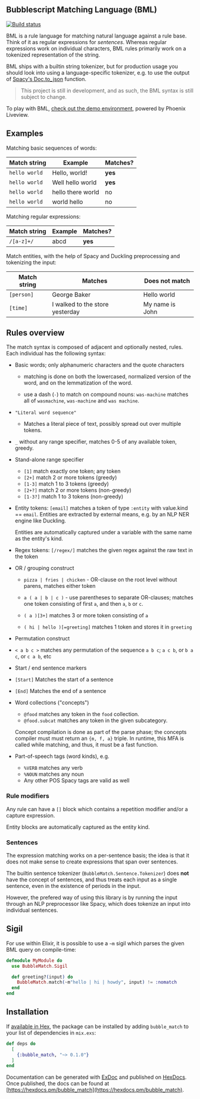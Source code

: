 ## Bubblescript Matching Language (BML)

[![Build status](https://travis-ci.com/botsquad/bubble-match.svg?branch=master)](https://travis-ci.com/github/botsquad/bubble-match)

BML is a rule language for matching natural language against a rule
base. Think of it as regular expressions for *sentences*. Whereas
regular expressions work on individual characters, BML rules primarily
work on a tokenized representation of the string.

BML ships with a builtin string tokenizer, but for production usage you should look into using a language-specific tokenizer, e.g. to use the output of [Spacy's Doc.to_json][spacy] function.

[spacy]: https://spacy.io/api/doc#to_json


> This project is still in development, and as such, the BML syntax is still subject to change.

To play with BML, [check out the demo environment](http://expr-ninja.apps.botsqd.com/), powered by Phoenix Liveview.


## Examples

Matching basic sequences of words:

| Match string  | Example           | Matches? |
|---------------|-------------------|----------|
| `hello world` | Hello, world!     | **yes**  |
| `hello world` | Well hello world  | **yes**  |
| `hello world` | hello there world | no       |
| `hello world` | world hello       | no       |


Matching regular expressions:

| Match string | Example | Matches? |
|--------------|---------|----------|
| `/[a-z]+/`   | abcd    | **yes**  |


Match entities, with the help of Spacy and Duckling preprocessing and
tokenizing the input:

| Match string | Matches                         | Does not match  |
|--------------|---------------------------------|-----------------|
| `[person]`   | George Baker                    | Hello world     |
| `[time]`     | I walked to the store yesterday | My name is John |


## Rules overview

The match syntax is composed of adjacent and optionally nested,
rules. Each individual has the following syntax:

- Basic words; only alphanumeric characters and the quote characters
  - matching is done on both the lowercased, normalized version of the
    word, and on the lemmatization of the word.

  - use a dash (`-`) to match on compound nouns: `was-machine` matches
    all of `wasmachine`, `was-machine` and `was machine`.

- `"Literal word sequence"`
  - Matches a literal piece of text, possibly spread out over multiple tokens.

- `_` without any range specifier, matches 0-5 of any available token, greedy.

- Stand-alone range specifier
  - `[1]` match exactly one token; any token
  - `[2+]` match 2 or more tokens (greedy)
  - `[1-3]` match 1 to 3 tokens (greedy)
  - `[2+?]` match 2 or more tokens (non-greedy)
  - `[1-3?]` match 1 to 3 tokens (non-greedy)

- Entity tokens: `[email]` matches a token of type `:entity` with
  value.kind == `email`. Entities are extracted by external means,
  e.g. by an NLP NER engine like Duckling.

  Entities are automatically captured under a variable with the same
  name as the entity's kind.

- Regex tokens: `[/regex/]` matches the given regex against the raw text in the token

- OR / grouping construct

  - `pizza | fries | chicken` - OR-clause on the root level without
    parens, matches either token

  - `a ( a | b | c )` - use parentheses to separate OR-clauses;
    matches one token consisting of first `a`, and then `a`, `b` or
    `c`.

  - `( a )[3+]` matches 3 or more token consisting of `a`
  - `( hi | hello )[=greeting]` matches 1 token and stores it in `greeting`

- Permutation construct
 - `< a b c >` matches any permutation of the sequence `a b c`; `a c b`, or `b a c`, or `c a b`, etc

- Start / end sentence markers
- `[Start]` Matches the start of a sentence
- `[End]` Matches the end of a sentence

- Word collections ("concepts")
  - `@food` matches any token in the `food` collection.
  - `@food.subcat` matches any token in the given subcategory.

  Concept compilation is done as part of the parse phase; the concepts
  compiler must must return an `{m, f, a}` triple. In runtime, this
  MFA is called while matching, and thus, it must be a fast function.

- Part-of-speech tags (word kinds), e.g.
  - `%VERB` matches any verb
  - `%NOUN` matches any noun
  - Any other POS Spacy tags are valid as well


### Rule modifiers

Any rule can have a `[]` block which contains a repetition modifier
and/or a capture expression.

Entity blocks are automatically captured as the entity kind.

### Sentences

The expression matching works on a per-sentence basis; the idea is
that it does not make sense to create expressions that span over
sentences.

The builtin sentence tokenizer (`BubbleMatch.Sentence.Tokenizer`) does
**not** have the concept of sentences, and thus treats each input as a
single sentence, even in the existence of periods in the input.

However, the prefered way of using this library is by running the
input through an NLP preprocessor like Spacy, which does tokenize an
input into individual sentences.


## Sigil

For use within Elixir, it is possible to use a `~m` sigil which parses
the given BML query on compile-time:

```elixir
defmodule MyModule do
  use BubbleMatch.Sigil

  def greeting?(input) do
    BubbleMatch.match(~m"hello | hi | howdy", input) != :nomatch
  end
end
```


## Installation

If [available in Hex](https://hex.pm/docs/publish), the package can be installed
by adding `bubble_match` to your list of dependencies in `mix.exs`:

```elixir
def deps do
  [
    {:bubble_match, "~> 0.1.0"}
  ]
end
```

Documentation can be generated with [ExDoc](https://github.com/elixir-lang/ex_doc)
and published on [HexDocs](https://hexdocs.pm). Once published, the docs can
be found at [https://hexdocs.pm/bubble_match](https://hexdocs.pm/bubble_match).
